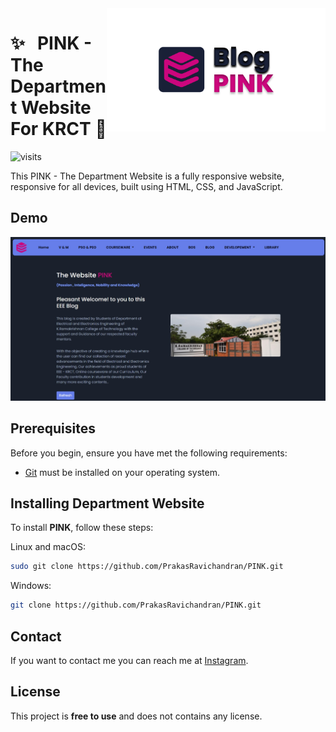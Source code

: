 <img src="https://raw.githubusercontent.com/PrakasRavichandran/PrakasRavichandran/main/logo/BlogPINK.png" width="350" align="right" hspace="0" />

✨ &nbsp; PINK - The Department Website For KRCT 🏫
======


![visits](https://visit-counter.vercel.app/counter.png?page=https%3A%2F%2Fgithub.com%2FPrakasRavichandran%2FPINK&s=40&c=00ff00&bg=00000000&no=2&ff=digi&tb=&ta=)

This PINK - The Department Website is a fully responsive website, responsive for all devices, built using HTML, CSS, and JavaScript.

## Demo

![Department Website Desktop Demo](./PREVIEW.jpeg "Desktop Demo")

## Prerequisites

Before you begin, ensure you have met the following requirements:

* [Git](https://git-scm.com/downloads "Download Git") must be installed on your operating system.

## Installing Department Website

To install **PINK**, follow these steps:

Linux and macOS:

```bash
sudo git clone https://github.com/PrakasRavichandran/PINK.git
```

Windows:

```bash
git clone https://github.com/PrakasRavichandran/PINK.git
```

## Contact

If you want to contact me you can reach me at [Instagram](https://www.instagram.com/prakashravichandrann/).

## License

This project is **free to use** and does not contains any license.
